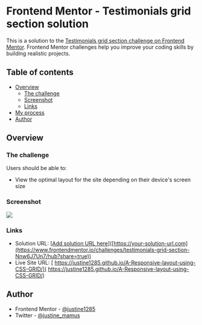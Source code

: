 # Frontend Mentor - Testimonials grid section solution

This is a solution to the [Testimonials grid section challenge on Frontend Mentor](https://www.frontendmentor.io/challenges/testimonials-grid-section-Nnw6J7Un7). Frontend Mentor challenges help you improve your coding skills by building realistic projects. 

## Table of contents

- [Overview](#overview)
  - [The challenge](#the-challenge)
  - [Screenshot](#screenshot)
  - [Links](#links)
- [My process](#my-process)
- [Author](#author)


## Overview

### The challenge

Users should be able to:

- View the optimal layout for the site depending on their device's screen size

### Screenshot

![](./images/MyScreenshot.png)


### Links

- Solution URL: [[Add solution URL here](https://www.frontendmentor.io/challenges/testimonials-grid-section-Nnw6J7Un7/hub?share=true)]([https://your-solution-url.com](https://www.frontendmentor.io/challenges/testimonials-grid-section-Nnw6J7Un7/hub?share=true))
- Live Site URL: [ https://justine1285.github.io/A-Responsive-layout-using-CSS-GRID/]( https://justine1285.github.io/A-Responsive-layout-using-CSS-GRID/)

## Author

- Frontend Mentor - [@justine1285](https://www.frontendmentor.io/profile/justine1285)
- Twitter - [@justine_mamus](https://www.twitter.com/justine_mamus)
